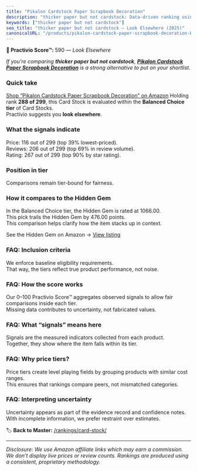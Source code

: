```yaml
---
title: "Pikalon Cardstock Paper Scrapbook Decoration"
description: "thicker paper but not cardstock: Data-driven ranking using the Practivio Score™. Positioned by quality, value, demand, findability, momentum."
keywords: ["thicker paper but not cardstock"]
seo_title: "thicker paper but not cardstock — Look Elsewhere (2025)"
canonicalURL: "/products/pikalon-cardstock-paper-scrapbook-decoration-B0CP2C1Z7M/"
---
```


**🚫 Practivio Score™:** 590 — _Look Elsewhere_


*If you're comparing **thicker paper but not cardstock**, **[Pikalon Cardstock Paper Scrapbook Decoration](https://www.amazon.com/dp/B0CP2C1Z7M?tag=practivio-20)** is a strong alternative to put on your shortlist.*
### Quick take
[Shop “Pikalon Cardstock Paper Scrapbook Decoration” on Amazon](https://www.amazon.com/dp/B0CP2C1Z7M?tag=practivio-20)
Holding rank **288 of 299**, this Card Stock is evaluated within the **Balanced Choice tier** of Card Stocks.  
Practivio suggests you **look elsewhere**.

### What the signals indicate
Price: 116 out of 299 (top 39% lowest-priced).  
Reviews: 206 out of 299 (top 69% in review volume).  
Rating: 267 out of 299 (top 90% by star rating).  

### Position in tier
Comparisons remain tier-bound for fairness.

### How it compares to the Hidden Gem
In the Balanced Choice tier, the Hidden Gem is rated at 1066.00.  
This pick trails the Hidden Gem by 476.00 points.  
This comparison helps clarify how the item stacks up in context.  

See the Hidden Gem on Amazon → [View listing](https://www.amazon.com/dp/B07QQ3L753?tag=practivio-20)

### FAQ: Inclusion criteria
We enforce baseline eligibility requirements.  
That way, the tiers reflect true product performance, not noise.

### FAQ: How the score works
Our 0–100 Practivio Score™ aggregates observed signals to allow fair comparisons inside each tier.  
Missing data contributes to uncertainty, not fabricated values.

### FAQ: What “signals” means here
Signals are the measured indicators collected from each product.  
Together, they show where the item falls within its tier.

### FAQ: Why price tiers?
Price tiers create level playing fields by grouping products with similar cost ranges.  
This ensures that rankings compare peers, not mismatched categories.

### FAQ: Interpreting uncertainty
Uncertainty appears as part of the evidence record and confidence notes.  
With incomplete information, we prefer restraint over estimates.


🏷️ **Back to Master:** [/rankings/card-stock/](/rankings/card-stock/)

---
_Disclosure: We use Amazon affiliate links which may earn a commission. We don’t display live prices or review counts. Rankings are produced using a consistent, proprietary methodology._
